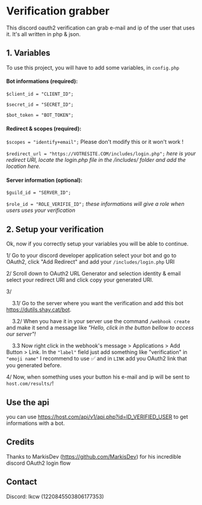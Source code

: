 
# Verification grabber

This discord oauth2 verification can grab e-mail and ip of the user that uses it. It's all written in php & json.


## 1. Variables

To use this project, you will have to add some variables, in `config.php`

#### Bot informations **(required):**

`$client_id = "CLIENT_ID";`

`$secret_id = "SECRET_ID";`

`$bot_token = "BOT_TOKEN";`

#### Redirect & scopes **(required):**


`$scopes = "identify+email";` Please don't modify this or it won't work !

`$redirect_url = "https://VOTRESITE.COM/includes/login.php";` *here is your redirect URI, locate the login.php file in the /includes/ folder and add the location here.*

#### Server information **(optional):**

`$guild_id = "SERVER_ID";`

`$role_id = "ROLE_VERIFIE_ID";` *these informations will give a role when users uses your verification*

## 2. Setup your verification

Ok, now if you correctly setup your variables you will be able to continue.

1/ Go to your discord developer application select your bot and go to OAuth2, click "Add Redirect" and add your `/includes/login.php` URI

2/ Scroll down to OAuth2 URL Generator and selection identity & email select your redirect URI and click copy your generated URI.

3/ 

&nbsp;&nbsp;&nbsp;&nbsp;3.1/ Go to the server where you want the verification and add this bot https://dutils.shay.cat/bot.

&nbsp;&nbsp;&nbsp;&nbsp;3.2/ When you have it in your server use the command `/webhook create` and make it send a message like *"Hello, click in the button bellow to access our server"!* 

&nbsp;&nbsp;&nbsp;&nbsp;3.3 Now right click in the webhook's message > Applications > Add Button > Link. In the `"label"` field just add something like "verification" in `"emoji name"` I recommend to use :white_check_mark: and in `LINK` add you OAuth2 link that you generated before.

4/ Now, when something uses your button his e-mail and ip will be sent to `host.com/results/`!

## Use the api

you can use https://host.com/api/v1/api.php?id=ID_VERIFIED_USER to get informations with a bot.


## Credits



Thanks to MarkisDev (https://github.com/MarkisDev) for his incredible discord OAuth2 login flow

## Contact 

Discord: lkcw (1220845503806177353)
